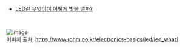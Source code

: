 - [LED란 무엇이며 어떻게 빛을 낼까?](https://www.samsungsemiconstory.com/kr/led%EB%9E%80-%EB%AC%B4%EC%97%87%EC%9D%BC%EA%B9%8C-led%EC%9D%98-%EA%B8%B0%EB%B3%B8-%EC%9B%90%EB%A6%AC%EC%99%80-%EC%A2%85%EB%A5%98-%EC%9E%A5%EC%A0%90/)
<br>

![image](https://user-images.githubusercontent.com/24539773/206941678-ff1bc1bd-a17c-42ff-bd0c-0571dd7d4aec.png)
<br>이미치 출처: https://www.rohm.co.kr/electronics-basics/led/led_what1
